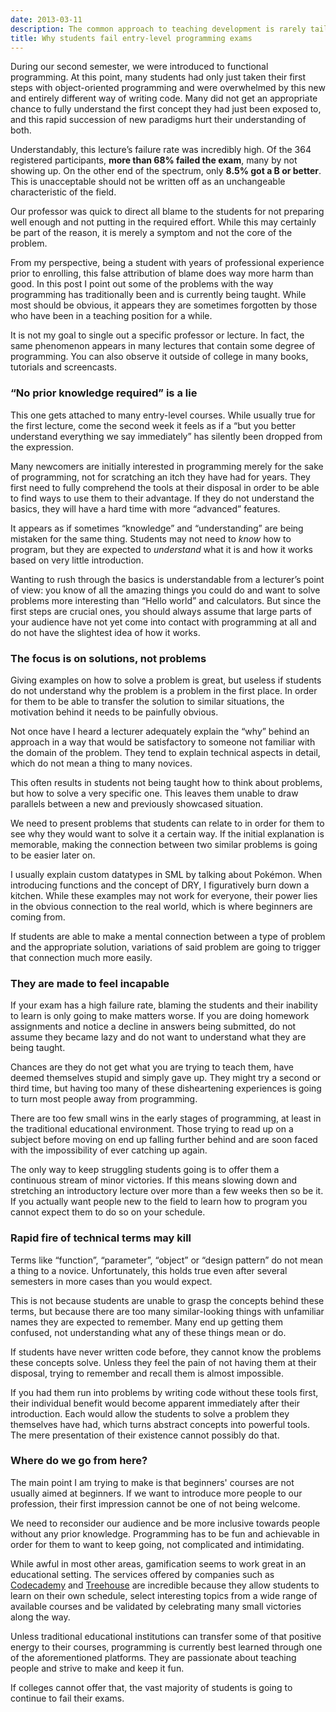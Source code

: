 ```yaml
---
date: 2013-03-11
description: The common approach to teaching development is rarely tailored to newcomers, which often results in high failure rates and large numbers of dropouts.
title: Why students fail entry-level programming exams
---
```


During our second semester, we were introduced to functional programming. At
this point, many students had only just taken their first steps with
object-oriented programming and were overwhelmed by this new and entirely
different way of writing code. Many did not get an appropriate chance to fully
understand the first concept they had just been exposed to, and this rapid
succession of new paradigms hurt their understanding of both.

Understandably, this lecture’s failure rate was incredibly high. Of the 364
registered participants, __more than 68% failed the exam__, many by not showing
up. On the other end of the spectrum, only __8.5% got a B or better__. This is
unacceptable should not be written off as an unchangeable characteristic of the
field.

Our professor was quick to direct all blame to the students for not preparing
well enough and not putting in the required effort. While this may certainly be
part of the reason, it is merely a symptom and not the core of the problem.

From my perspective, being a student with years of professional experience prior
to enrolling, this false attribution of blame does way more harm than good. In
this post I point out some of the problems with the way programming has
traditionally been and is currently being taught. While most should be obvious,
it appears they are sometimes forgotten by those who have been in a teaching
position for a while.

It is not my goal to single out a specific professor or lecture. In fact, the
same phenomenon appears in many lectures that contain some degree of
programming. You can also observe it outside of college in many books, tutorials
and screencasts.


### “No prior knowledge required” is a lie

This one gets attached to many entry-level courses. While usually true for the
first lecture, come the second week it feels as if a “but you better understand
everything we say immediately” has silently been dropped from the expression.

Many newcomers are initially interested in programming merely for the sake of
programming, not for scratching an itch they have had for years. They first need
to fully comprehend the tools at their disposal in order to be able to find ways
to use them to their advantage. If they do not understand the basics, they will
have a hard time with more “advanced” features.

It appears as if sometimes “knowledge” and “understanding” are being mistaken
for the same thing. Students may not need to *know* how to program, but they are
expected to *understand* what it is and how it works based on very little
introduction.

Wanting to rush through the basics is understandable from a lecturer’s point of
view: you know of all the amazing things you could do and want to solve problems
more interesting than “Hello world” and calculators. But since the first steps
are crucial ones, you should always assume that large parts of your audience
have not yet come into contact with programming at all and do not have the
slightest idea of how it works.


### The focus is on solutions, not problems

Giving examples on how to solve a problem is great, but useless if students do
not understand why the problem is a problem in the first place. In order for
them to be able to transfer the solution to similar situations, the motivation
behind it needs to be painfully obvious.

Not once have I heard a lecturer adequately explain the “why” behind an
approach in a way that would be satisfactory to someone not familiar with the
domain of the problem. They tend to explain technical aspects in detail, which
do not mean a thing to many novices.

This often results in students not being taught how to think about problems, but
how to solve a very specific one. This leaves them unable to draw parallels
between a new and previously showcased situation.

We need to present problems that students can relate to in order for them to see
why they would want to solve it a certain way. If the initial explanation is
memorable, making the connection between two similar problems is going to be
easier later on.

I usually explain custom datatypes in SML by talking about Pokémon. When
introducing functions and the concept of DRY, I figuratively burn down a
kitchen. While these examples may not work for everyone, their power lies in the
obvious connection to the real world, which is where beginners are coming from.

If students are able to make a mental connection between a type of problem and
the appropriate solution, variations of said problem are going to trigger that
connection much more easily.


### They are made to feel incapable

If your exam has a high failure rate, blaming the students and their inability
to learn is only going to make matters worse. If you are doing homework
assignments and notice a decline in answers being submitted, do not assume they
became lazy and do not want to understand what they are being taught.

Chances are they do not get what you are trying to teach them, have deemed
themselves stupid and simply gave up. They might try a second or third time, but
having too many of these disheartening experiences is going to turn most people
away from programming.

There are too few small wins in the early stages of programming, at least in the
traditional educational environment. Those trying to read up on a subject before
moving on end up falling further behind and are soon faced with the
impossibility of ever catching up again.

The only way to keep struggling students going is to offer them a continuous
stream of minor victories. If this means slowing down and stretching an
introductory lecture over more than a few weeks then so be it. If you actually
want people new to the field to learn how to program you cannot expect them to
do so on your schedule.


### Rapid fire of technical terms may kill

Terms like “function”, “parameter”, “object” or “design pattern” do not mean a
thing to a novice. Unfortunately, this holds true even after several semesters
in more cases than you would expect.

This is not because students are unable to grasp the concepts behind these
terms, but because there are too many similar-looking things with unfamiliar
names they are expected to remember. Many end up getting them confused, not
understanding what any of these things mean or do.

If students have never written code before, they cannot know the problems these
concepts solve. Unless they feel the pain of not having them at their disposal,
trying to remember and recall them is almost impossible.

If you had them run into problems by writing code without these tools first,
their individual benefit would become apparent immediately after their
introduction. Each would allow the students to solve a problem they themselves
have had, which turns abstract concepts into powerful tools. The mere
presentation of their existence cannot possibly do that.


### Where do we go from here?

The main point I am trying to make is that beginners' courses are not usually
aimed at beginners. If we want to introduce more people to our profession, their
first impression cannot be one of not being welcome.

We need to reconsider our audience and be more inclusive towards people without
any prior knowledge. Programming has to be fun and achievable in order for them
to want to keep going, not complicated and intimidating.

While awful in most other areas, gamification seems to work great in an
educational setting. The services offered by companies such as
[Codecademy](http://codecademy.com/) and
[Treehouse](http://referrals.trhou.se/dhabersack) are incredible because they
allow students to learn on their own schedule, select interesting topics from a
wide range of available courses and be validated by celebrating many small
victories along the way.

Unless traditional educational institutions can transfer some of that positive
energy to their courses, programming is currently best learned through one of
the aforementioned platforms. They are passionate about teaching people and
strive to make and keep it fun.

If colleges cannot offer that, the vast majority of students is going to
continue to fail their exams.
